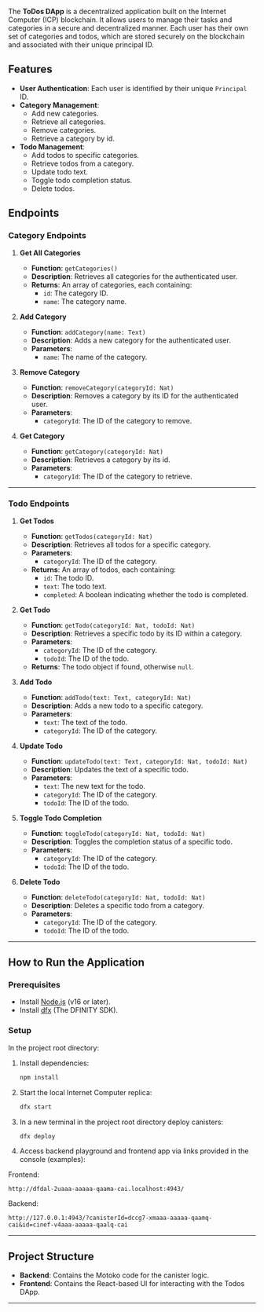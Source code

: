 The **ToDos DApp** is a decentralized application built on the Internet Computer (ICP) blockchain. It allows users to manage their tasks and categories in a secure and decentralized manner. Each user has their own set of categories and todos, which are stored securely on the blockchain and associated with their unique principal ID.

## Features

- **User Authentication**: Each user is identified by their unique `Principal` ID.
- **Category Management**:
  - Add new categories.
  - Retrieve all categories.
  - Remove categories.
  - Retrieve a category by id.
- **Todo Management**:
  - Add todos to specific categories.
  - Retrieve todos from a category.
  - Update todo text.
  - Toggle todo completion status.
  - Delete todos.

## Endpoints

### Category Endpoints

1. **Get All Categories**

   - **Function**: `getCategories()`
   - **Description**: Retrieves all categories for the authenticated user.
   - **Returns**: An array of categories, each containing:
     - `id`: The category ID.
     - `name`: The category name.

2. **Add Category**

   - **Function**: `addCategory(name: Text)`
   - **Description**: Adds a new category for the authenticated user.
   - **Parameters**:
     - `name`: The name of the category.

3. **Remove Category**

   - **Function**: `removeCategory(categoryId: Nat)`
   - **Description**: Removes a category by its ID for the authenticated user.
   - **Parameters**:
     - `categoryId`: The ID of the category to remove.

4. **Get Category**
   - **Function**: `getCategory(categoryId: Nat)`
   - **Description**: Retrieves a category by its id.
   - **Parameters**:
     - `categoryId`: The ID of the category to retrieve.

---

### Todo Endpoints

1. **Get Todos**

   - **Function**: `getTodos(categoryId: Nat)`
   - **Description**: Retrieves all todos for a specific category.
   - **Parameters**:
     - `categoryId`: The ID of the category.
   - **Returns**: An array of todos, each containing:
     - `id`: The todo ID.
     - `text`: The todo text.
     - `completed`: A boolean indicating whether the todo is completed.

2. **Get Todo**

   - **Function**: `getTodo(categoryId: Nat, todoId: Nat)`
   - **Description**: Retrieves a specific todo by its ID within a category.
   - **Parameters**:
     - `categoryId`: The ID of the category.
     - `todoId`: The ID of the todo.
   - **Returns**: The todo object if found, otherwise `null`.

3. **Add Todo**

   - **Function**: `addTodo(text: Text, categoryId: Nat)`
   - **Description**: Adds a new todo to a specific category.
   - **Parameters**:
     - `text`: The text of the todo.
     - `categoryId`: The ID of the category.

4. **Update Todo**

   - **Function**: `updateTodo(text: Text, categoryId: Nat, todoId: Nat)`
   - **Description**: Updates the text of a specific todo.
   - **Parameters**:
     - `text`: The new text for the todo.
     - `categoryId`: The ID of the category.
     - `todoId`: The ID of the todo.

5. **Toggle Todo Completion**

   - **Function**: `toggleTodo(categoryId: Nat, todoId: Nat)`
   - **Description**: Toggles the completion status of a specific todo.
   - **Parameters**:
     - `categoryId`: The ID of the category.
     - `todoId`: The ID of the todo.

6. **Delete Todo**
   - **Function**: `deleteTodo(categoryId: Nat, todoId: Nat)`
   - **Description**: Deletes a specific todo from a category.
   - **Parameters**:
     - `categoryId`: The ID of the category.
     - `todoId`: The ID of the todo.

---

## How to Run the Application

### Prerequisites

- Install [Node.js](https://nodejs.org/) (v16 or later).
- Install [dfx](https://internetcomputer.org/docs/building-apps/getting-started/quickstart) (The DFINITY SDK).

### Setup

In the project root directory:

1. Install dependencies:

   ```bash
   npm install
   ```

2. Start the local Internet Computer replica:

   ```bash
   dfx start
   ```

3. In a new terminal in the project root directory deploy canisters:

   ```bash
   dfx deploy
   ```

4. Access backend playground and frontend app via links provided in the console (examples):

Frontend:

```
http://dfdal-2uaaa-aaaaa-qaama-cai.localhost:4943/
```

Backend:

```
http://127.0.0.1:4943/?canisterId=dccg7-xmaaa-aaaaa-qaamq-cai&id=cinef-v4aaa-aaaaa-qaalq-cai
```

---

## Project Structure

- **Backend**: Contains the Motoko code for the canister logic.
- **Frontend**: Contains the React-based UI for interacting with the Todos DApp.

---
